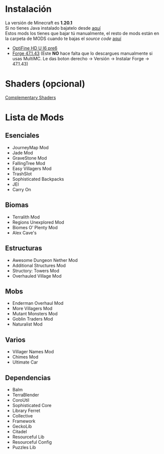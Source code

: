 ﻿# Instalación
La versión de Minecraft es **1.20.1**\
Si no tienes Java instalado bajatelo desde [aquí](https://download.oracle.com/java/21/latest/jdk-21_windows-x64_bin.exe)\
Estos mods los tienes que bajar tú manualmente, el resto de mods están en la carpeta de MODS cuando te bajas el _source code_ [aquí](https://github.com/ProphetLemon/MODS_CUSTOM/releases/latest)
- [OptiFine HD U I6 pre6](https://optifine.net/adloadx?f=preview_OptiFine_1.20.1_HD_U_I6_pre6.jar)
- [Forge 47.1.43](https://adfoc.us/serve/sitelinks/?id=271228&url=https://maven.minecraftforge.net/net/minecraftforge/forge/1.20.1-47.1.43/forge-1.20.1-47.1.43-installer.jar) (Este **NO** hace falta que lo descargues manualmente si usas MultiMC. Le das boton derecho -> Versión -> Instalar Forge -> 47.1.43)

# Shaders (opcional)
[Complementary Shaders](https://modrinth.com/shader/complementary-reimagined/version/latest)

# Lista de Mods
## Esenciales
- JourneyMap Mod 
- Jade Mod 
- GraveStone Mod
- FallingTree Mod
- Easy Villagers Mod
- TrashSlot
- Sophisticated Backpacks
- JEI
- Carry On

## Biomas
- Terralith Mod
- Regions Unexplored Mod
- Biomes O’ Plenty Mod
- Alex Cave's

## Estructuras
- Awesome Dungeon Nether Mod
- Additional Structures Mod
- Structory: Towers Mod
- Overhauled Village Mod

## Mobs
- Enderman Overhaul Mod
- More Villagers Mod
- Mutant Monsters Mod
- Goblin Traders Mod
- Naturalist Mod

## Varios
- Villager Names Mod
- Chimes Mod
- Ultimate Car

## Dependencias
- Balm
- TerraBlender
- CoroUtil
- Sophisticated Core
- Library Ferret
- Collective
- Framework
- GeckoLib
- Citadel
- Resourceful Lib
- Resourceful Config
- Puzzles Lib
